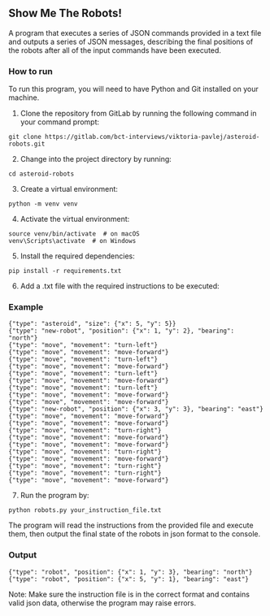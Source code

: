 ## Show Me The Robots!

A program that executes a series of JSON commands provided in a text file and outputs a series of JSON messages,  describing the final positions of the robots after all of the input commands have been executed.

### How to run

To run this program, you will need to have Python and Git installed on your machine.

1. Clone the repository from GitLab by running the following command in your command prompt:
```
git clone https://gitlab.com/bct-interviews/viktoria-pavlej/asteroid-robots.git
```
2. Change into the project directory by running:
```
cd asteroid-robots
```
3. Create a virtual environment:
```
python -m venv venv
```
4. Activate the virtual environment:
```
source venv/bin/activate  # on macOS
venv\Scripts\activate  # on Windows 
```
5. Install the required dependencies:
```
pip install -r requirements.txt
```
6. Add a .txt file with the required instructions to be executed:
### Example

```
{"type": "asteroid", "size": {"x": 5, "y": 5}}
{"type": "new-robot", "position": {"x": 1, "y": 2}, "bearing": "north"}
{"type": "move", "movement": "turn-left"}
{"type": "move", "movement": "move-forward"}
{"type": "move", "movement": "turn-left"}
{"type": "move", "movement": "move-forward"}
{"type": "move", "movement": "turn-left"}
{"type": "move", "movement": "move-forward"}
{"type": "move", "movement": "turn-left"}
{"type": "move", "movement": "move-forward"}
{"type": "move", "movement": "move-forward"}
{"type": "new-robot", "position": {"x": 3, "y": 3}, "bearing": "east"}
{"type": "move", "movement": "move-forward"}
{"type": "move", "movement": "move-forward"}
{"type": "move", "movement": "turn-right"}
{"type": "move", "movement": "move-forward"}
{"type": "move", "movement": "move-forward"}
{"type": "move", "movement": "turn-right"}
{"type": "move", "movement": "move-forward"}
{"type": "move", "movement": "turn-right"}
{"type": "move", "movement": "turn-right"}
{"type": "move", "movement": "move-forward"}
```
7. Run the program by:
```
python robots.py your_instruction_file.txt
```

The program will read the instructions from the provided file and execute them, then output the final state of the robots in json format to the console.
### Output

```
{"type": "robot", "position": {"x": 1, "y": 3}, "bearing": "north"}
{"type": "robot", "position": {"x": 5, "y": 1}, "bearing": "east"}
```

Note: Make sure the instruction file is in the correct format and contains valid json data, otherwise the program may raise errors.